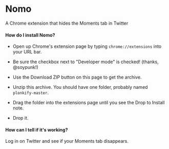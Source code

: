 Nomo
====

A Chrome extension that hides the Moments tab in Twitter

#### How do I install Nomo?

- Open up Chrome's extension page by typing `chrome://extensions` into your URL bar.

- Be sure the checkbox next to "Developer mode" is checked! (thanks, @soypunk!)

- Use the Download ZIP button on this page to get the archive.

- Unzip this archive. You should have one folder, probably named `plonkify-master`.

- Drag the folder into the extensions page until you see the Drop to Install note.

- Drop it.

#### How can I tell if it's working?

Log in on Twitter and see if your Moments tab disappears.
